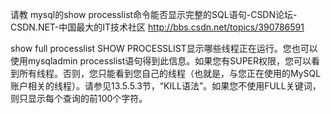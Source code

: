 请教 mysql的show processlist命令能否显示完整的SQL语句-CSDN论坛-CSDN.NET-中国最大的IT技术社区 
http://bbs.csdn.net/topics/390786591

show full processlist
SHOW PROCESSLIST显示哪些线程正在运行。您也可以使用mysqladmin processlist语句得到此信息。如果您有SUPER权限，您可以看到所有线程。否则，您只能看到您自己的线程（也就是，与您正在使用的MySQL账户相关的线程）。请参见13.5.5.3节，“KILL语法”。如果您不使用FULL关键词，则只显示每个查询的前100个字符。
